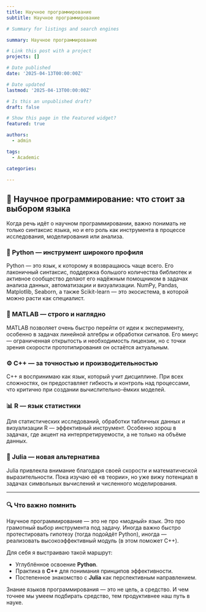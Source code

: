 ```yaml
---
title: Научное программирование
subtitle: Научное программирование

# Summary for listings and search engines

summary: Научное программирование

# Link this post with a project
projects: []

# Date published
date: '2025-04-13T00:00:00Z'

# Date updated
lastmod: '2025-04-13T00:00:00Z'

# Is this an unpublished draft?
draft: false

# Show this page in the Featured widget?
featured: true

authors:
  - admin

tags:
  - Academic

categories:
  
---
```


## 🧠 Научное программирование: что стоит за выбором языка

Когда речь идёт о научном программировании, важно понимать не только синтаксис языка, но и его роль как инструмента в процессе исследования, моделирования или анализа.

### 🐍 Python — инструмент широкого профиля

Python — это язык, к которому я возвращаюсь чаще всего. Его лаконичный синтаксис, поддержка большого количества библиотек и активное сообщество делают его надёжным помощником в задачах анализа данных, автоматизации и визуализации. NumPy, Pandas, Matplotlib, Seaborn, а также Scikit-learn — это экосистема, в которой можно расти как специалист.

### 🧮 MATLAB — строго и наглядно

MATLAB позволяет очень быстро перейти от идеи к эксперименту, особенно в задачах линейной алгебры и обработки сигналов. Его минус — ограниченная открытость и необходимость лицензии, но с точки зрения скорости прототипирования он остаётся актуальным.

### ⚙️ C++ — за точностью и производительностью

C++ я воспринимаю как язык, который учит дисциплине. При всех сложностях, он предоставляет гибкость и контроль над процессами, что критично при создании вычислительно-ёмких моделей.

### 📊 R — язык статистики

Для статистических исследований, обработки табличных данных и визуализации R — эффективный инструмент. Особенно хорош в задачах, где акцент на интерпретируемости, а не только на объёме данных.

### 🌱 Julia — новая альтернатива

Julia привлекла внимание благодаря своей скорости и математической выразительности. Пока изучаю её «в теории», но уже вижу потенциал в задачах символьных вычислений и численного моделирования.

---

### 🔍 Что важно помнить

Научное программирование — это не про «модный» язык. Это про грамотный выбор инструмента под задачу. Иногда важно быстро протестировать гипотезу (тогда подойдёт Python), иногда — реализовать высокоэффективный модуль (в этом поможет C++).

Для себя я выстраиваю такой маршрут:

- Углублённое освоение **Python**.
- Практика в **C++** для понимания принципов эффективности.
- Постепенное знакомство с **Julia** как перспективным направлением.

Знание языков программирования — это не цель, а средство. И чем точнее мы умеем подбирать средство, тем продуктивнее наш путь в науке.

